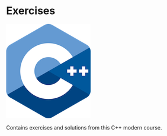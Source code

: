 # Exercises

![logo](../docs/pictures/logo.png)

Contains exercises and solutions from this C++ modern course.

